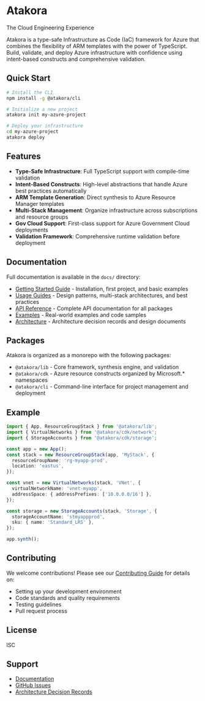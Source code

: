 # Atakora

The Cloud Engineering Experience

Atakora is a type-safe Infrastructure as Code (IaC) framework for Azure that combines the flexibility of ARM templates with the power of TypeScript. Build, validate, and deploy Azure infrastructure with confidence using intent-based constructs and comprehensive validation.

## Quick Start

```bash
# Install the CLI
npm install -g @atakora/cli

# Initialize a new project
atakora init my-azure-project

# Deploy your infrastructure
cd my-azure-project
atakora deploy
```

## Features

- **Type-Safe Infrastructure**: Full TypeScript support with compile-time validation
- **Intent-Based Constructs**: High-level abstractions that handle Azure best practices automatically
- **ARM Template Generation**: Direct synthesis to Azure Resource Manager templates
- **Multi-Stack Management**: Organize infrastructure across subscriptions and resource groups
- **Gov Cloud Support**: First-class support for Azure Government Cloud deployments
- **Validation Framework**: Comprehensive runtime validation before deployment

## Documentation

Full documentation is available in the `docs/` directory:

- [Getting Started Guide](docs/usage/getting-started/) - Installation, first project, and basic examples
- [Usage Guides](docs/usage/guides/) - Design patterns, multi-stack architectures, and best practices
- [API Reference](docs/reference/) - Complete API documentation for all packages
- [Examples](docs/usage/examples/) - Real-world examples and code samples
- [Architecture](docs/design/architecture/) - Architecture decision records and design documents

## Packages

Atakora is organized as a monorepo with the following packages:

- `@atakora/lib` - Core framework, synthesis engine, and validation
- `@atakora/cdk` - Azure resource constructs organized by Microsoft.* namespaces
- `@atakora/cli` - Command-line interface for project management and deployment

## Example

```typescript
import { App, ResourceGroupStack } from '@atakora/lib';
import { VirtualNetworks } from '@atakora/cdk/network';
import { StorageAccounts } from '@atakora/cdk/storage';

const app = new App();
const stack = new ResourceGroupStack(app, 'MyStack', {
  resourceGroupName: 'rg-myapp-prod',
  location: 'eastus',
});

const vnet = new VirtualNetworks(stack, 'VNet', {
  virtualNetworkName: 'vnet-myapp',
  addressSpace: { addressPrefixes: ['10.0.0.0/16'] },
});

const storage = new StorageAccounts(stack, 'Storage', {
  storageAccountName: 'stmyappprod',
  sku: { name: 'Standard_LRS' },
});

app.synth();
```

## Contributing

We welcome contributions! Please see our [Contributing Guide](docs/contributor/CONTRIBUTING.md) for details on:

- Setting up your development environment
- Code standards and quality requirements
- Testing guidelines
- Pull request process

## License

ISC

## Support

- [Documentation](docs/)
- [GitHub Issues](https://github.com/atakora/atakora/issues)
- [Architecture Decision Records](docs/design/architecture/)

